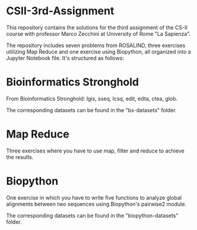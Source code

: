 # CSII-3rd-Assignment
This repository contains the solutions for the third assignment of the CS-II course with professor Marco Zecchini at University of Rome "La Sapienza".

The repository includes seven problems from ROSALIND, three exercises utilizing Map Reduce and one exercise using Biopython, all organized into a Jupyter Notebook file.
It's structured as follows:

# Bioinformatics Stronghold
From Bioinformatics Stronghold: lgis, sseq, lcsq, edit, edta, ctea, glob.

The corresponding datasets can be found in the "bs-datasets" folder.

# Map Reduce 
Three exercises where you have to use map, filter and reduce to achieve the results.

# Biopython
One exercise in which you have to write five functions to analyze global alignments between two sequences using Biopython's pairwise2 module.

The corresponding datasets can be found in the "biopython-datasets" folder.
